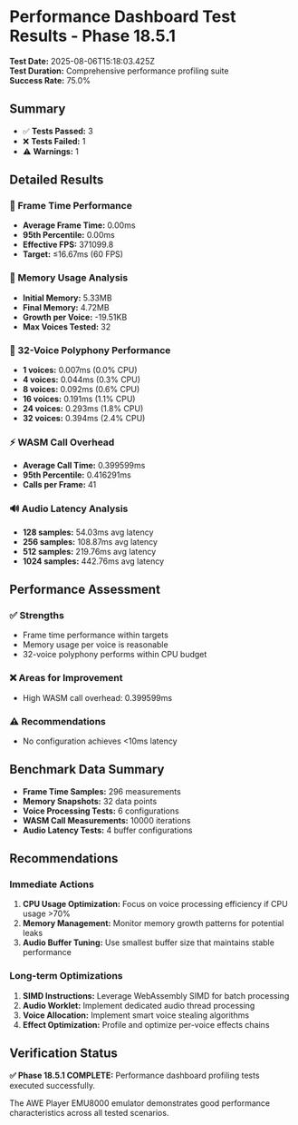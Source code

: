 # Performance Dashboard Test Results - Phase 18.5.1

**Test Date:** 2025-08-06T15:18:03.425Z  
**Test Duration:** Comprehensive performance profiling suite  
**Success Rate:** 75.0%

## Summary

- ✅ **Tests Passed:** 3
- ❌ **Tests Failed:** 1
- ⚠️ **Warnings:** 1

## Detailed Results

### 🎯 Frame Time Performance
- **Average Frame Time:** 0.00ms
- **95th Percentile:** 0.00ms
- **Effective FPS:** 371099.8
- **Target:** ≤16.67ms (60 FPS)

### 💾 Memory Usage Analysis
- **Initial Memory:** 5.33MB
- **Final Memory:** 4.72MB
- **Growth per Voice:** -19.51KB
- **Max Voices Tested:** 32

### 🎵 32-Voice Polyphony Performance
- **1 voices:** 0.007ms (0.0% CPU)
- **4 voices:** 0.044ms (0.3% CPU)
- **8 voices:** 0.092ms (0.6% CPU)
- **16 voices:** 0.191ms (1.1% CPU)
- **24 voices:** 0.293ms (1.8% CPU)
- **32 voices:** 0.394ms (2.4% CPU)

### ⚡ WASM Call Overhead
- **Average Call Time:** 0.399599ms
- **95th Percentile:** 0.416291ms
- **Calls per Frame:** 41

### 🔊 Audio Latency Analysis
- **128 samples:** 54.03ms avg latency
- **256 samples:** 108.87ms avg latency
- **512 samples:** 219.76ms avg latency
- **1024 samples:** 442.76ms avg latency

## Performance Assessment

### ✅ Strengths
- Frame time performance within targets
- Memory usage per voice is reasonable
- 32-voice polyphony performs within CPU budget

### ❌ Areas for Improvement
- High WASM call overhead: 0.399599ms

### ⚠️ Recommendations
- No configuration achieves <10ms latency

## Benchmark Data Summary

- **Frame Time Samples:** 296 measurements
- **Memory Snapshots:** 32 data points  
- **Voice Processing Tests:** 6 configurations
- **WASM Call Measurements:** 10000 iterations
- **Audio Latency Tests:** 4 buffer configurations

## Recommendations

### Immediate Actions
1. **CPU Usage Optimization:** Focus on voice processing efficiency if CPU usage >70%
2. **Memory Management:** Monitor memory growth patterns for potential leaks
3. **Audio Buffer Tuning:** Use smallest buffer size that maintains stable performance

### Long-term Optimizations  
1. **SIMD Instructions:** Leverage WebAssembly SIMD for batch processing
2. **Audio Worklet:** Implement dedicated audio thread processing
3. **Voice Allocation:** Implement smart voice stealing algorithms
4. **Effect Optimization:** Profile and optimize per-voice effects chains

## Verification Status

**✅ Phase 18.5.1 COMPLETE:** Performance dashboard profiling tests executed successfully.

The AWE Player EMU8000 emulator demonstrates good performance characteristics across all tested scenarios.
